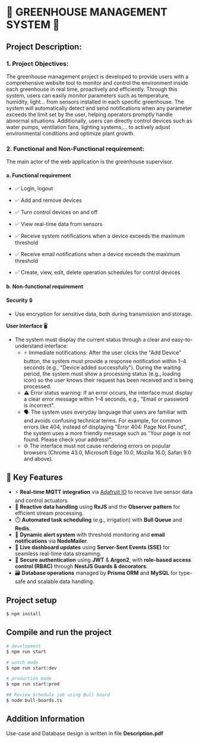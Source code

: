 # 🌱 GREENHOUSE MANAGEMENT SYSTEM 🌱

## Project Description:

### 1. Project Objectives:

The greenhouse management project is developed to provide users with a comprehensive website tool to monitor and control the environment inside each greenhouse in real time, proactively and efficiently. Through this system, users can easily monitor parameters such as temperature, humidity, light… from sensors installed in each specific greenhouse. The system will automatically detect and send notifications when any parameter exceeds the limit set by the user, helping operators promptly handle abnormal situations. Additionally, users can directly control devices such as water pumps, ventilation fans, lighting systems,... to actively adjust environmental conditions and optimize plant growth.

### 2. Functional and Non-Functional requirement:

The main actor of the web application is the greenhouse supervisor.

#### a. Functional requirement

- ✅ Login, logout

- ✅ Add and remove devices

- ✅ Turn control devices on and off

- ✅ View real-time data from sensors

- ✅ Receive system notifications when a device exceeds the maximum threshold

- ✅ Receive email notifications when a device exceeds the maximum threshold

- ✅ Create, view, edit, delete operation schedules for control devices

#### b. Non-functional requirement

**Security** 🔒

- Use encryption for sensitive data, both during transmission and storage.

**User Interface** 🖥️

- The system must display the current status through a clear and easy-to-understand interface:
  - ⚡ Immediate notifications: After the user clicks the "Add Device" button, the system must provide a response notification within 1–4 seconds (e.g., "Device added successfully"). During the waiting period, the system must show a processing status (e.g., loading icon) so the user knows their request has been received and is being processed.
  - ⚠️ Error status warning: If an error occurs, the interface must display a clear error message within 1–4 seconds, e.g., "Email or password is incorrect".
  - 🗣️ The system uses everyday language that users are familiar with and avoids confusing technical terms. For example, for common errors like 404, instead of displaying "Error 404: Page Not Found", the system uses a more friendly message such as "Your page is not found. Please check your address!".
  - 🌐 The interface must not cause rendering errors on popular browsers (Chrome 43.0, Microsoft Edge 10.0, Mozilla 16.0, Safari 9.0 and above).

## 🧠 Key Features

- ⚡ **Real-time MQTT integration** via [Adafruit IO](https://io.adafruit.com/) to receive live sensor data and control actuators.
- 🔁 **Reactive data handling** using **RxJS** and the **Observer pattern** for efficient stream processing.
- ⏱️ **Automated task scheduling** (e.g., irrigation) with **Bull Queue** and **Redis**.
- 🚨 **Dynamic alert system** with threshold monitoring and **email notifications** via **NodeMailer**.
- 📡 **Live dashboard updates** using **Server-Sent Events (SSE)** for seamless real-time data streaming.
- 🔐 **Secure authentication** using **JWT** & **Argon2**, with **role-based access control (RBAC)** through **NestJS Guards & decorators**.
- 🗃️ **Database operations** managed by **Prisma ORM** and **MySQL** for type-safe and scalable data handling.

## Project setup

```bash
$ npm install
```

## Compile and run the project

```bash
# development
$ npm run start

# watch mode
$ npm run start:dev

# production mode
$ npm run start:prod

## Review Schedule job using Bull board
$ node bull-boards.ts
```

## Addition Information

Use-case and Database design is written in file **Description.pdf**
